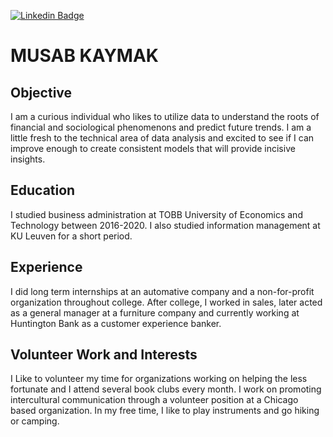 [![Linkedin Badge](https://img.shields.io/badge/-MKaymak-blue?style=flat&logo=Linkedin&logoColor=white&link=https://www.linkedin.com/in/musab-kaymak-26b617178/)](https://www.linkedin.com/in/musab-kaymak-26b617178/)

# MUSAB KAYMAK

## Objective

I am a curious individual who likes to utilize data to
understand the roots of financial and sociological
phenomenons and predict future trends. I am a little
fresh to the technical area of data analysis and
excited to see if I can improve enough to create
consistent models that will provide incisive
insights.

## Education

I studied business administration at TOBB University of
Economics and Technology between 2016-2020. I also
studied information management at KU Leuven for a short
period.

## Experience

I did long term internships at an automative company and
a non-for-profit organization throughout college. After
college, I worked in sales, later acted as a general
manager at a furniture company and currently working at
Huntington Bank as a customer experience banker.

## Volunteer Work and Interests

I Like to volunteer my time for organizations working on
helping the less fortunate and I attend several book
clubs every month. I work on promoting intercultural
communication through a volunteer position at a Chicago
based organization. In my free time, I like to play
instruments and go hiking or camping.